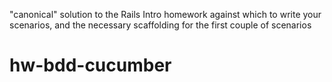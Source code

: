 "canonical" solution to the Rails Intro homework against which to write your scenarios, and the necessary scaffolding for the first couple of scenarios
# hw-bdd-cucumber
